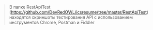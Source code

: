 > В папке RestApiTest (https://github.com/DevRedOWL/icsresume/tree/master/RestApiTest) находятся скриншоты тестирования API с использованием инструментов Chrome, Postman и Fiddler
